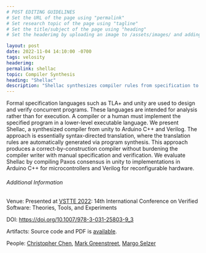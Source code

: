 ```yaml
---
# POST EDITING GUIDELINES
# Set the URL of the page using "permalink"
# Set research topic of the page using "tagline"
# Set the title/subject of the page using "heading"
# Set the headerimg by uploading an image to /assets/images/ and adding the URL to "headerimg"

layout: post
date: 2022-11-04 14:10:00 -0700
tags: velosity
headerimg:
permalink: shellac
topic: Compiler Synthesis
heading: "Shellac"
description: "Shellac synthesizes compiler rules from specification to implementation languages."
---
```

<!-- Project Overview section -->
<div class="container-fluid bg-gray my-5 py-5">
    <div class="container pt-4">
        <P>
	Formal specification languages such as TLA+ and unity are used to design and verify concurrent programs. These languages are intended for analysis rather than for execution. A compiler or a human must implement the specified program in a lower-level executable language. We present Shellac, a synthesized compiler from unity to Arduino C++ and Verilog. The approach is essentially syntax-directed translation, where the translation rules are automatically generated via program synthesis. This approach produces a correct-by-construction compiler without burdening the compiler writer with manual specification and verification. We evaluate Shellac by compiling Paxos consensus in unity to implementations in Arduino C++ for microcontrollers and Verilog for reconfigurable hardware.
	</p>
    </div>
</div>
<!-- /Project Overview section -->
<!-- Project Details and Additional Info -->
<div class="container">
    <h6>Additional Information</h6>
        <P>Venue: Presented at <a href="https://vstte22.fbk.eu/">VSTTE 2022</a>: 14th International Conference on Verified Software: Theories, Tools, and Experiments
	</P>
        <P>DOI: <a href="https://doi.org/10.1007/978-3-031-25803-9_3">https://doi.org/10.1007/978-3-031-25803-9_3</a></P>
	<P>Artifacts: Source code and PDF is <a href="https://github.com/chchen/shellac-can">available</A>.
	</P>
        <P>People:
	<a href="https://github.com/chchen">Christopher Chen</a>,
	<a href="https://www.cs.ubc.ca/~mrg/">Mark Greenstreet</a>,
	<a href="https://www.seltzer.com/margo/">Margo Selzer</a>
	</P>
</div>
<!-- /Project Details and Additional Info -->
